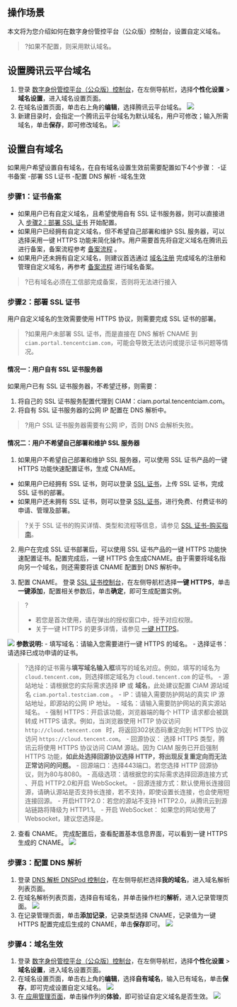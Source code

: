 ## 操作场景
本文将为您介绍如何在数字身份管控平台（公众版）控制台，设置自定义域名。
>?如果不配置，则采用默认域名。


## 设置腾讯云平台域名
1. 登录 [数字身份管控平台（公众版）控制台](https://console.cloud.tencent.com/ciam)，在左侧导航栏，选择**个性化设置** > **域名设置**，进入域名设置页面。
2. 在域名设置页面，单击右上角的**编辑**，选择腾讯云平台域名。
![](https://qcloudimg.tencent-cloud.cn/raw/9877d284b10690e6e080baae7ece5ccb.png)
3. 新建目录时，会指定一个腾讯云平台域名为默认域名，用户可修改；输入所需域名，单击**保存**，即可修改域名。
![](https://main.qcloudimg.com/raw/bddaa7f52818c7d5c2bc87afbb34cafa.png) 



## 设置自有域名
如果用户希望设置自有域名，在自有域名设置生效前需要配置如下4个步骤：
<dx-steps>
-证书备案
-部署 SS L证书
-配置 DNS 解析
-域名生效
</dx-steps>

### 步骤1：证书备案[](id:step1)
- 如果用户已有自定义域名，且希望使用自有 SSL 证书服务器，则可以直接进入 [步骤2：部署 SSL 证书](step2) 开始配置。
- 如果用户已经拥有自定义域名，但不希望自己部署和维护 SSL 服务器，可以选择采用一键 HTTPS 功能来简化操作。用户需要首先将自定义域名在腾讯云进行备案，备案流程参考 [备案流程](https://cloud.tencent.com/document/product/243/18909) 。
- 如果用户还未拥有自定义域名，则建议首选通过 [域名注册](https://console.cloud.tencent.com/domain) 完成域名的注册和管理自定义域名，再参考 [备案流程](https://cloud.tencent.com/document/product/243/18909) 进行域名备案。
>?已有域名必须在工信部完成备案，否则将无法进行接入


### 步骤2：部署 SSL 证书[](id:step2)
用户自定义域名的生效需要使用 HTTPS 协议，则需要完成 SSL 证书的部署。
>?如果用户未部署 SSL 证书，而是直接在 DNS 解析 CNAME 到 `ciam.portal.tencentciam.com`，可能会导致无法访问或提示证书问题等情况。
>

#### 情况一：用户自有 SSL 证书服务器
如果用户已有 SSL 证书服务器，不希望迁移，则需要：
1. 将自己的 SSL 证书服务配置代理到 CIAM：ciam.portal.tencentciam.com。
2. 将自有 SSL 证书服务器的公网 IP 配置在 DNS 解析中。
>?用户 SSL 证书服务器需要有公网 IP，否则 DNS 会解析失败。

#### 情况二：用户不希望自己部署和维护 SSL 服务器
1. 如果用户不希望自己部署和维护 SSL 服务器，可以使用 SSL 证书产品的一键 HTTPS 功能快速配置证书，生成 CNAME。
 - 如果用户已经拥有 SSL 证书，则可以登录 [SSL 证书](https://console.cloud.tencent.com/ssl)，上传 SSL 证书，完成 SSL 证书的部署。
 - 如果用户还未拥有 SSL 证书，则可以登录 [SSL 证书](https://console.cloud.tencent.com/ssl)，进行免费、付费证书的申请、管理及部署。
>?关于 SSL 证书的购买详情、类型和流程等信息，请参见 [SSL 证书-购买指南](https://cloud.tencent.com/document/product/400/7994)。

2. 用户在完成 SSL 证书部署后，可以使用 SSL 证书产品的一键 HTTPS 功能快速配置证书。配置完成后，一键 HTTPS 会生成CNAME。由于需要将域名指向另一个域名，则还需要将该 CNAME 配置到 DNS 解析中。

 1. 配置 CNAME。
登录 [SSL 证书控制台](https://console.cloud.tencent.com/https)，在左侧导航栏选择**一键 HTTPS**，单击**一键添加**，配置相关参数后，单击**确定**，即可生成配置实例。
>?
>- 若您是首次使用，请在弹出的授权窗口中，授予对应权限。
>- 关于一键 HTTPS 的更多详情，请参见 [一键 HTTPS](https://cloud.tencent.com/document/product/400/58062#.E6.AD.A5.E9.AA.A41.EF.BC.9A.E6.B7.BB.E5.8A.A0.E4.B8.80.E9.94.AE-https-.E5.9F.9F.E5.90.8D)。
>
![](https://qcloudimg.tencent-cloud.cn/raw/fd5fce0d695d3203c9c0737fd57bb131.png)
**参数说明:**
    - 填写域名：请输入您需要进行一键 HTTPS 的域名。
    - 选择证书：请选择已成功申请的证书。
>?选择的证书需与**填写域名输入框**填写的域名对应。例如，填写的域名为 `cloud.tencent.com`，则选择绑定域名为 `cloud.tencent.com` 的证书。
    - 源站地址：请根据您的实际需求选择 **IP** 或 **域名**，此处建议配置 CIAM 源站域名 `ciam.portal.testciam.com` 。
       - IP：请输入需要防护网站的真实 IP 源站地址，即源站的公网 IP 地址。
       - 域名：请输入需要防护网站的真实源站域名。
    - 强制 HTTPS：开启该功能，浏览器端的每个 HTTP 请求都会被跳转成 HTTPS 请求。例如，当浏览器使用 HTTP 协议访问 `http://cloud.tencent.com ` 时，将返回302状态码重定向到 HTTPS 协议访问 `https://cloud.tencent.com`。
    - 回源协议：	选择 HTTPS 类型，腾讯云将使用 HTTPS 协议访问 CIAM 源站。因为 CIAM 服务已开启强制 HTTPS 功能，**如此处选择回源协议选择 HTTP，将出现反复重定向而无法正常访问的问题。**
    - 回源端口：选择443端口。若您选择 HTTP 回源协议，则为80与8080。
    - 高级选项：请根据您的实际需求选择回源连接方式 、开启 HTTP2.0和开启 WebSocket。
    - 回源连接方式：默认使用长连接回源，请确认源站是否支持长连接，若不支持，即使设置长连接，也会使用短连接回源。
    - 开启HTTP2.0：若您的源站不支持 HTTP2.0，从腾讯云到源站链路将降级为 HTTP1.1。
    - 开启 WebSocket：	如果您的网站使用了 Websocket，建议您选择是。
 2. 查看 CNAME。
完成配置后，查看配置基本信息界面，可以看到一键 HTTPS 生成的 CNAME。
![](https://qcloudimg.tencent-cloud.cn/raw/980423a1b8d4a7ae055743838eaecde4.png)

### 步骤3：配置 DNS 解析
1. 登录 [DNS 解析 DNSPod 控制台](https://console.cloud.tencent.com/cns)，在左侧导航栏选择**我的域名**，进入域名解析列表页面。
7. 在域名解析列表页面，选择自有域名，并单击操作栏的**解析**，进入记录管理页面。
![](https://qcloudimg.tencent-cloud.cn/raw/a4afbcfad7f87d6343a29b174a77ab78.png)
8. 在记录管理页面，单击**添加记录**，记录类型选择 CNAME，记录值为一键 HTTPS 配置完成后生成的 CNAME，单击**保存**即可。
![](https://qcloudimg.tencent-cloud.cn/raw/effb8bb85a39ece382960445686823e9.png)

### 步骤4：域名生效
1. 登录 [数字身份管控平台（公众版）控制台](https://console.cloud.tencent.com/ciam)，在左侧导航栏，选择**个性化设置** > **域名设置**，进入域名设置页面。
2. 在域名设置页面，单击右上角的**编辑**，选择**自有域名**，输入已有域名，单击**保存**，即可完成设置自定义域名。
![](https://qcloudimg.tencent-cloud.cn/raw/a4744e799451eab3aca9910a07ed8167.png)
3. 在[ 应用管理页面](https://console.cloud.tencent.com/ciam/app-management)，单击操作列的**体验**，即可验证自定义域名是否生效。
![](https://qcloudimg.tencent-cloud.cn/raw/e5d4d72e7d59086b2e119a318318da61.png)
